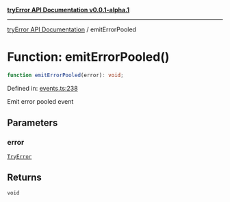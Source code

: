 [**tryError API Documentation v0.0.1-alpha.1**](../index.md)

---

[tryError API Documentation](../index.md) / emitErrorPooled

# Function: emitErrorPooled()

```ts
function emitErrorPooled(error): void;
```

Defined in: [events.ts:238](https://github.com/oconnorjohnson/try-error/blob/e3ae0308069a4fba073f4543d527ad76373db795/src/events.ts#L238)

Emit error pooled event

## Parameters

### error

[`TryError`](../interfaces/TryError.md)

## Returns

`void`
